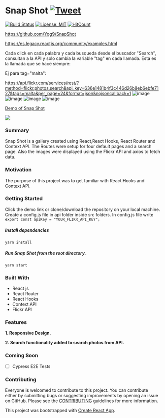 # Snap Shot [![Tweet](https://img.shields.io/twitter/url/http/shields.io.svg?style=social)](https://twitter.com/intent/tweet?text=See%20this%20react%20example&url=https://yog9.github.io/SnapShot/&hashtags=react,context-api,freecodecamp,developers)

[![Build Status](https://travis-ci.org/Yog9/SnapShot.svg?branch=master)](https://travis-ci.org/Yog9/SnapShot)
[![License: MIT](https://img.shields.io/badge/License-MIT-yellow.svg)](https://opensource.org/licenses/MIT)
[![HitCount](http://hits.dwyl.com/Yog9/SnapShot.svg)](http://hits.dwyl.com/Yog9/SnapShot)

https://github.com/Yog9/SnapShot

https://es.legacy.reactjs.org/community/examples.html

Cada click en cada palabra y cada busqueda desde el buscador "Search", consultan a la API y solo cambia la variable "tag" en cada llamada. Esta es la llamada que  se hace siempre:   

Ej para tag="malta":

https://api.flickr.com/services/rest/?method=flickr.photos.search&api_key=636e1481b4f3c446d26b8eb6ebfe7127&tags=malta&per_page=24&format=json&nojsoncallback=1
![image](https://github.com/alberaja/SnapShot-React-OpenSource/assets/29755489/2cf288da-68e9-4f71-8330-d28202be376e)
![image](https://github.com/alberaja/SnapShot-React-OpenSource/assets/29755489/d6463dbb-3f6c-4503-b1f6-5a87534d6dec)
![image](https://github.com/alberaja/SnapShot-React-OpenSource/assets/29755489/3b40e0ea-932b-4c69-994c-1e506d6ede33)
![image](https://github.com/alberaja/SnapShot-React-OpenSource/assets/29755489/987bc81e-7569-47b3-b1df-1c468c99243e)



[Demo of Snap Shot](https://yog9.github.io/SnapShot/)

![](/snapscout.png)

### Summary

Snap Shot is a gallery created using React,React Hooks, React Router and Context API. The Routes were setup for four default pages and a search page. Also the images were displayed using the Flickr API and axios to fetch data.

### Motivation

The purpose of this project was to get familiar with React Hooks and Context API.

### Getting Started

Click the demo link or clone/download the repository on your local machine.
Create a config.js file in api folder inside src folders. In config.js file write
`export const apiKey = "YOUR_FLIKR_API_KEY";`

##### Install dependencies

`yarn install`

##### Run Snap Shot from the root directory.

`yarn start`

### Built With

- React js
- React Router
- React Hooks
- Context API
- Flickr API

### Features

**1. Responsive Design.**

**2. Search functionality added to search photos from API.**

### Coming Soon

- [ ] Cypress E2E Tests

### Contributing

Everyone is welcomed to contribute to this project. You can contribute either by submitting bugs or suggesting improvements by opening an issue on GitHub. Please see the [CONTRIBUTING](CONTRIBUTING.md) guidelines for more information.

This project was bootstrapped with [Create React App](https://github.com/facebook/create-react-app).
